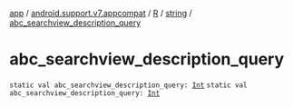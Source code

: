 [app](../../../index.md) / [android.support.v7.appcompat](../../index.md) / [R](../index.md) / [string](index.md) / [abc_searchview_description_query](./abc_searchview_description_query.md)

# abc_searchview_description_query

`static val abc_searchview_description_query: `[`Int`](https://kotlinlang.org/api/latest/jvm/stdlib/kotlin/-int/index.html)
`static val abc_searchview_description_query: `[`Int`](https://kotlinlang.org/api/latest/jvm/stdlib/kotlin/-int/index.html)